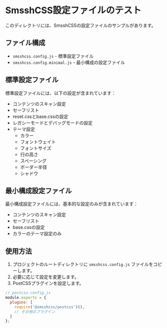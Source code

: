 # SmsshCSS設定ファイルのテスト

このディレクトリには、SmsshCSSの設定ファイルのサンプルがあります。

## ファイル構成

- `smsshcss.config.js` - 標準設定ファイル
- `smsshcss.config.minimal.js` - 最小構成の設定ファイル

## 標準設定ファイル

標準設定ファイルには、以下の設定が含まれています：

- コンテンツのスキャン設定
- セーフリスト
- reset.cssとbase.cssの設定
- レガシーモードとデバッグモードの設定
- テーマ設定
  - カラー
  - フォントウェイト
  - フォントサイズ
  - 行の高さ
  - スペーシング
  - ボーダー半径
  - シャドウ

## 最小構成設定ファイル

最小構成設定ファイルには、基本的な設定のみが含まれています：

- コンテンツのスキャン設定
- セーフリスト
- base.cssの設定
- カラーのテーマ設定のみ

## 使用方法

1. プロジェクトのルートディレクトリに `smsshcss.config.js` ファイルをコピーします。
2. 必要に応じて設定を変更します。
3. PostCSSプラグインを設定します。

```js
// postcss.config.js
module.exports = {
  plugins: [
    require('@smsshcss/postcss')(),
    // その他のプラグイン
  ]
};
```
